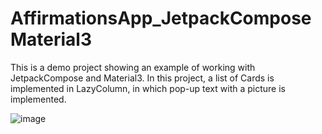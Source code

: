 # AffirmationsApp_JetpackComposeMaterial3
This is a demo project showing an example of working with JetpackCompose and Material3. In this project, a list of Cards is implemented in LazyColumn, in which pop-up text with a picture is implemented.

![image](https://github.com/Nikitosiki/AffirmationsApp_JetpackComposeMaterial3/assets/61596575/379de9ab-a3a8-42df-a1dd-5ed50d406446)
